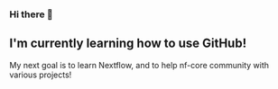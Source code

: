 ### Hi there 👋

I'm currently learning how to use GitHub! 
---
My next goal is to learn Nextflow, and to help nf-core community with various projects!


